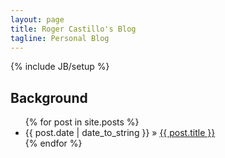 ```yaml
---
layout: page
title: Roger Castillo's Blog
tagline: Personal Blog
---
```

{% include JB/setup %}


## Background


<ul class="posts">
  {% for post in site.posts %}
    <li><span>{{ post.date | date_to_string }}</span> &raquo; <a href="{{ BASE_PATH }}{{ post.url }}">{{ post.title }}</a></li>
  {% endfor %}
</ul>




